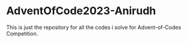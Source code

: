 # AdventOfCode2023-Anirudh

This is just the repository for all the codes i solve for Advent-of-Codes Competition.

